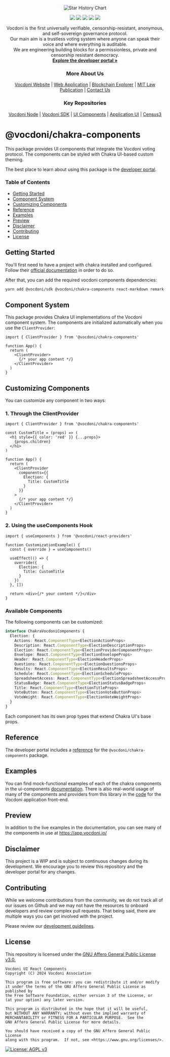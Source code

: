 <p align="center" width="100%">
    <picture>
      <source media="(prefers-color-scheme: dark)" srcset="https://developer.vocdoni.io/img/vocdoni_logotype_full_blank.svg" />
      <source media="(prefers-color-scheme: light)" srcset="https://developer.vocdoni.io/img/vocdoni_logotype_full_white.svg" />
      <img alt="Star History Chart" src="https://developer.vocdoni.io/img/vocdoni_logotype_full_white.svg" />
  </picture>
</p>

<p align="center" width="100%">
    <a href="https://github.com/vocdoni/ui-components/commits/main/"><img src="https://img.shields.io/github/commit-activity/m/vocdoni/ui-components" /></a>
    <a href="https://github.com/vocdoni/ui-components/issues"><img src="https://img.shields.io/github/issues/vocdoni/ui-components" /></a>
    <a href="https://github.com/vocdoni/ui-components/actions/workflows/test.yml/"><img src="https://github.com/vocdoni/ui-components/actions/workflows/test.yml/badge.svg" /></a>
    <a href="https://discord.gg/xFTh8Np2ga"><img src="https://img.shields.io/badge/discord-join%20chat-blue.svg" /></a>
    <a href="https://twitter.com/vocdoni"><img src="https://img.shields.io/twitter/follow/vocdoni.svg?style=social&label=Follow" /></a>
</p>


  <div align="center">
    Vocdoni is the first universally verifiable, censorship-resistant, anonymous, and self-sovereign governance protocol. <br />
    Our main aim is a trustless voting system where anyone can speak their voice and where everything is auditable. <br />
    We are engineering building blocks for a permissionless, private and censorship resistant democracy.
    <br />
    <a href="https://developer.vocdoni.io/"><strong>Explore the developer portal »</strong></a>
    <br />
    <h3>More About Us</h3>
    <a href="https://vocdoni.io">Vocdoni Website</a>
    |
    <a href="https://vocdoni.app">Web Application</a>
    |
    <a href="https://explorer.vote/">Blockchain Explorer</a>
    |
    <a href="https://law.mit.edu/pub/remotevotingintheageofcryptography/release/1">MIT Law Publication</a>
    |
    <a href="https://chat.vocdoni.io">Contact Us</a>
    <br />
    <h3>Key Repositories</h3>
    <a href="https://github.com/vocdoni/vocdoni-node">Vocdoni Node</a>
    |
    <a href="https://github.com/vocdoni/vocdoni-sdk/">Vocdoni SDK</a>
    |
    <a href="https://github.com/vocdoni/ui-components">UI Components</a>
    |
    <a href="https://github.com/vocdoni/ui-scaffold">Application UI</a>
    |
    <a href="https://github.com/vocdoni/census3">Census3</a>
  </div>

# @vocdoni/chakra-components

This package provides UI components that integrate the Vocdoni voting protocol. The components can be styled with Chakra UI-based custom theming.

The best place to learn about using this package is the [developer portal](https://developer.vocdoni.io/ui-components).

### Table of Contents
- [Getting Started](#getting-started)
- [Component System](#component-system)
- [Customizing Components](#customizing-components)
- [Reference](#reference)
- [Examples](#examples)
- [Preview](#preview)
- [Disclaimer](#disclaimer)
- [Contributing](#contributing)
- [License](#license)


## Getting Started

You'll first need to have a project with chakra installed and configured. Follow
their [official documentation](https://v2.chakra-ui.com/getting-started) in order to do so.

After that, you can add the required vocdoni components dependencies:

~~~bash
yarn add @vocdoni/sdk @vocdoni/chakra-components react-markdown remark-gfm
~~~

## Component System

This package provides Chakra UI implementations of the Vocdoni component system. The components are initialized automatically when you use the `ClientProvider`:

```tsx
import { ClientProvider } from '@vocdoni/chakra-components'

function App() {
  return (
    <ClientProvider>
      {/* your app content */}
    </ClientProvider>
  )
}
```

## Customizing Components

You can customize any component in two ways:

### 1. Through the ClientProvider

```tsx
import { ClientProvider } from '@vocdoni/chakra-components'

const CustomTitle = (props) => (
  <h1 style={{ color: 'red' }} {...props}>
    {props.children}
  </h1>
)

function App() {
  return (
    <ClientProvider
      components={{
        Election: {
          Title: CustomTitle
        }
      }}
    >
      {/* your app content */}
    </ClientProvider>
  )
}
```

### 2. Using the useComponents Hook

```tsx
import { useComponents } from '@vocdoni/react-providers'

function CustomizationExample() {
  const { override } = useComponents()

  useEffect(() => {
    override({
      Election: {
        Title: CustomTitle
      }
    })
  }, [])

  return <div>{/* your content */}</div>
}
```

### Available Components

The following components can be customized:

```typescript
interface ChakraVocdoniComponents {
  Election: {
    Actions: React.ComponentType<ElectionActionProps>
    Description: React.ComponentType<ElectionDescriptionProps>
    Election: React.ComponentType<ElectionProviderComponentProps>
    Envelope: React.ComponentType<ElectionEnvelopeProps>
    Header: React.ComponentType<ElectionHeaderProps>
    Questions: React.ComponentType<ElectionQuestionsProps>
    Results: React.ComponentType<ElectionResultsProps>
    Schedule: React.ComponentType<ElectionScheduleProps>
    SpreadsheetAccess: React.ComponentType<ElectionSpreadsheetAccessProps>
    StatusBadge: React.ComponentType<ElectionStatusBadgeProps>
    Title: React.ComponentType<ElectionTitleProps>
    VoteButton: React.ComponentType<ElectionVoteButtonProps>
    VoteWeight: React.ComponentType<ElectionVoteWeightProps>
  }
}
```

Each component has its own prop types that extend Chakra UI's base props.

## Reference

The developer portal includes a [reference](https://developer.vocdoni.io/ui-components) for the `@vocdoni/chakra-components` package.

## Examples

You can find mock-functional examples of each of the chakra components in the ui-components [documentation](https://developer.vocdoni.io/ui-components/Election). There is also real-world usage of many of the components and providers from this library in the [code](https://github.com/vocdoni/ui-scaffold) for the Vocdoni application front-end.

## Preview

In addition to the live examples in the documentation, you can see many of the components in use at https://app.vocdoni.io/

## Disclaimer

This project is a WIP and is subject to continuous changes during its
development. We encourage you to review this repository and the developer portal for any changes.

## Contributing

While we welcome contributions from the community, we do not track all of our issues on Github and we may not have the resources to onboard developers and review complex pull requests. That being said, there are multiple ways you can get involved with the project.

Please review our [development guidelines](https://developer.vocdoni.io/development-guidelines).

## License

This repository is licensed under the [GNU Affero General Public License v3.0.](./LICENSE)

    Vocdoni UI React Components
    Copyright (C) 2024 Vocdoni Association

    This program is free software: you can redistribute it and/or modify
    it under the terms of the GNU Affero General Public License as published by
    the Free Software Foundation, either version 3 of the License, or
    (at your option) any later version.

    This program is distributed in the hope that it will be useful,
    but WITHOUT ANY WARRANTY; without even the implied warranty of
    MERCHANTABILITY or FITNESS FOR A PARTICULAR PURPOSE.  See the
    GNU Affero General Public License for more details.

    You should have received a copy of the GNU Affero General Public License
    along with this program.  If not, see <https://www.gnu.org/licenses/>.

[![License: AGPL v3](https://img.shields.io/badge/License-AGPL%20v3-blue.svg)](https://www.gnu.org/licenses/agpl-3.0)
